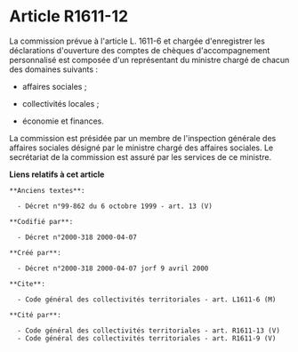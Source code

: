 # Article R1611-12

La commission prévue à l'article L. 1611-6 et chargée d'enregistrer les déclarations d'ouverture des comptes de chèques
d'accompagnement personnalisé est composée d'un représentant du ministre chargé de chacun des domaines suivants :

- affaires sociales ;

- collectivités locales ;

- économie et finances.

La commission est présidée par un membre de l'inspection générale des affaires sociales désigné par le ministre chargé des
affaires sociales. Le secrétariat de la commission est assuré par les services de ce ministre.

**Liens relatifs à cet article**

	**Anciens textes**:

	  - Décret n°99-862 du 6 octobre 1999 - art. 13 (V)

	**Codifié par**:

	  - Décret n°2000-318 2000-04-07

	**Créé par**:

	  - Décret n°2000-318 2000-04-07 jorf 9 avril 2000

	**Cite**:

	  - Code général des collectivités territoriales - art. L1611-6 (M)

	**Cité par**:

	  - Code général des collectivités territoriales - art. R1611-13 (V)
	  - Code général des collectivités territoriales - art. R1611-9 (V)
